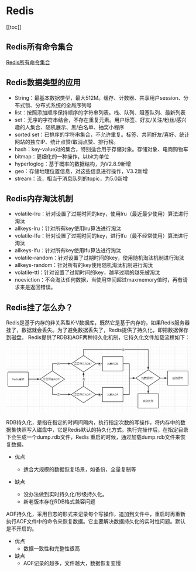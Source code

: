 ---
---
# Redis
[[toc]]

## Redis所有命令集合
[Redis所有命令集合](http://doc.redisfans.com/)

## Redis数据类型的应用

* String：最基本数据类型，最大512M。缓存、计数器、共享用户session、分布式锁、分布式系统的全局序列号
* list：按照添加顺序保持顺序的字符串列表。栈、队列、阻塞队列、最新列表
* set：无序的字符串结合，不存在重复元素。用户标签、好友/关注/粉丝/感兴趣的人集合、随机展示、黑/白名单、抽奖小程序
* sorted set：已排序的字符串集合，不允许重复。标签、共同好友/喜好、统计网站的独立IP、统计点赞/取消点赞、排行榜。
* hash：key-value对的集合，特别适合用于存储对象。存储对象、电商购物车
* bitmap：更细化的一种操作，以bit为单位
* hyperloglog：基于概率的数据结构，为V2.8.9新增
* geo：存储地理位置信息，对这些信息进行操作，V3.2新增
* stream：流，相当于消息队列的topic，为5.0新增
## Redis内存淘汰机制

* volatile-lru：针对设置了过期时间的key，使用lru（最近最少使用）算法进行淘汰
* allkeys-lru：针对所有key使用lru算法进行淘汰
* volatile-lfu：针对设置了过期时间的key，进行lfu（最不经常使用）算法进行淘汰
* allkeys-lfu：针对所有key使用lfu算法进行淘汰
* volatile-random：针对设置了过期时间的key，使用随机淘汰机制进行淘汰
* allkeys-random：针对所有的key使用随机淘汰机制进行淘汰
* volatile-ttl：针对设置了过期时间的key，越早过期的越先被淘汰
* noeviction：不会淘汰任何数据，当使用空间超过maxmemory值时，再有请求来是返回错误。
## Redis挂了怎么办？

Redis是基于内存的非关系型K-V数据库，既然它是基于内存的，如果Redis服务器挂了，数据就会丢失。为了避免数据丢失了，Redis提供了持久化，即把数据保存到磁盘。
Redis提供了RDB和AOF两种持久化机制，它持久化文件加载流程如下：

![](img/8dd5561fd2386dacdce4a379051d8695.png)

RDB持久化，是指在指定的时间间隔内，执行指定次数的写操作，将内存中的数据集快照写入磁盘中，它是Redis默认的持久化方式。执行完操作后，在指定目录下会生成一个dump.rdb文件，Redis 重启的时候，通过加载dump.rdb文件来恢复数据。
* 优点
    - 适合大规模的数据恢复场景，如备份，全量复制等

* 缺点
    - 没办法做到实时持久化/秒级持久化。
    - 新老版本存在RDB格式兼容问题

AOF持久化，采用日志的形式来记录每个写操作，追加到文件中，重启时再重新执行AOF文件中的命令来恢复数据。它主要解决数据持久化的实时性问题。默认是不开启的。

* 优点
    - 数据一致性和完整性很高
* 缺点
    - AOF记录的越多，文件越大，数据恢复变慢
